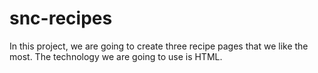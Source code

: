 # snc-recipes

In this project, we are going to create three recipe pages that we like the most. The technology we are going to use is HTML.
